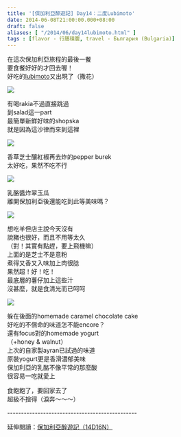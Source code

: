```yaml
---
title: '[保加利亞醉遊記] Day14：二度Lubimoto'
date: 2014-06-08T21:00:00.000+08:00
draft: false
aliases: [ "/2014/06/day14lubimoto.html" ]
tags : [flavor - 行膳積腹, travel - България (Bulgaria)]
---
```


在這次保加利亞旅程的最後一餐  
要食餐好好的才回去喔！  
好吃的[lubimoto](http://www.hidie.net/2014/05/day3lubimoto.html)又出現了（撒花）  

[![](https://2.bp.blogspot.com/-6ypuSPScv6c/XDtEp92ToQI/AAAAAAAAFm8/9gpRaeAmvRsDvaC_yzczEEcnmFtNqlFOQCLcBGAs/s640/14364654704_c1b3bef12d_z.jpg)](https://2.bp.blogspot.com/-6ypuSPScv6c/XDtEp92ToQI/AAAAAAAAFm8/9gpRaeAmvRsDvaC_yzczEEcnmFtNqlFOQCLcBGAs/s1600/14364654704_c1b3bef12d_z.jpg)

有喝rakia不過直接跳過  
到salad這一part  
最簡單新鮮好味的shopska  
就是因為這沙律而來到這裡  

[![](https://4.bp.blogspot.com/-qBm281x33e0/XDtE1kM_UbI/AAAAAAAAFnE/SV9El0sL--kSHFNf2GGfCc2a9ylTjpAowCLcBGAs/s640/14178924738_329690b5e3_z.jpg)](https://4.bp.blogspot.com/-qBm281x33e0/XDtE1kM_UbI/AAAAAAAAFnE/SV9El0sL--kSHFNf2GGfCc2a9ylTjpAowCLcBGAs/s1600/14178924738_329690b5e3_z.jpg)

香草芝士釀紅椒再去炸的pepper burek  
太好吃，果然不吃不行  

[![](https://4.bp.blogspot.com/-lSzEF1nr4gg/XDtE6TcNs0I/AAAAAAAAFnM/auLywSzwRSodXCYVKyKDI8ven5tDDx_wgCLcBGAs/s640/14365549645_7888184e95_z.jpg)](https://4.bp.blogspot.com/-lSzEF1nr4gg/XDtE6TcNs0I/AAAAAAAAFnM/auLywSzwRSodXCYVKyKDI8ven5tDDx_wgCLcBGAs/s1600/14365549645_7888184e95_z.jpg)

乳酪醬炸翠玉瓜  
離開保加利亞後還能吃到此等美味嗎？  

[![](https://1.bp.blogspot.com/-rMM16a8TPkE/XDtFCQn8prI/AAAAAAAAFnQ/KgHTZB3PKNUjmOxMg4xLZhicFtsgU4nyACLcBGAs/s640/14178909509_6f40f0c339_z.jpg)](https://1.bp.blogspot.com/-rMM16a8TPkE/XDtFCQn8prI/AAAAAAAAFnQ/KgHTZB3PKNUjmOxMg4xLZhicFtsgU4nyACLcBGAs/s1600/14178909509_6f40f0c339_z.jpg)

想吃羊但店主說今天沒有  
說豬也很好，而且不用等太久  
（對！其實有點趕，要上飛機嘛）  
上面的是芝士不是意粉  
煮得又香又入味加上肉很腍  
果然超！好！吃！  
最底層的薯仔加上這些汁  
沒甚麼，就是食清光而已呵呵  

[![](https://4.bp.blogspot.com/-2a-zjwjT7Ds/XDtFI1hqk_I/AAAAAAAAFnY/ZZ0S9RIIzu8TKqp06wwmsnlpYYrQHmmHACLcBGAs/s640/14178909879_e39db9b8a3_z.jpg)](https://4.bp.blogspot.com/-2a-zjwjT7Ds/XDtFI1hqk_I/AAAAAAAAFnY/ZZ0S9RIIzu8TKqp06wwmsnlpYYrQHmmHACLcBGAs/s1600/14178909879_e39db9b8a3_z.jpg)

躲在後面的homemade caramel chocolate cake  
好吃的不償命的味道怎不能encore？  
還有focus對的homemade yogurt  
（+honey & walnut）  
上次的自家製ayran已試過的味道  
原裝yogurt更是香滑濃郁美味  
保加利亞的乳酪不像平常的那麼酸  
很容易一吃就愛上  
  
食飽飽了，要回家去了  
超級不捨得（淚奔～～～）  
  
\-----------------------------------------------  
  
延伸閱讀：[保加利亞醉遊記（14D16N）](http://www.hidie.net/2014/06/14d16n.html)